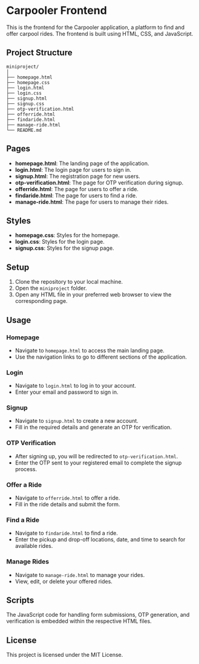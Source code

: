 # Carpooler Frontend

This is the frontend for the Carpooler application, a platform to find and offer carpool rides. The frontend is built using HTML, CSS, and JavaScript.

## Project Structure

```
miniproject/
│
├── homepage.html
├── homepage.css
├── login.html
├── login.css
├── signup.html
├── signup.css
├── otp-verification.html
├── offerride.html
├── findaride.html
├── manage-ride.html
└── README.md
```

## Pages

- **homepage.html**: The landing page of the application.
- **login.html**: The login page for users to sign in.
- **signup.html**: The registration page for new users.
- **otp-verification.html**: The page for OTP verification during signup.
- **offerride.html**: The page for users to offer a ride.
- **findaride.html**: The page for users to find a ride.
- **manage-ride.html**: The page for users to manage their rides.

## Styles

- **homepage.css**: Styles for the homepage.
- **login.css**: Styles for the login page.
- **signup.css**: Styles for the signup page.

## Setup

1. Clone the repository to your local machine.
2. Open the `miniproject` folder.
3. Open any HTML file in your preferred web browser to view the corresponding page.

## Usage

### Homepage

- Navigate to `homepage.html` to access the main landing page.
- Use the navigation links to go to different sections of the application.

### Login

- Navigate to `login.html` to log in to your account.
- Enter your email and password to sign in.

### Signup

- Navigate to `signup.html` to create a new account.
- Fill in the required details and generate an OTP for verification.

### OTP Verification

- After signing up, you will be redirected to `otp-verification.html`.
- Enter the OTP sent to your registered email to complete the signup process.

### Offer a Ride

- Navigate to `offerride.html` to offer a ride.
- Fill in the ride details and submit the form.

### Find a Ride

- Navigate to `findaride.html` to find a ride.
- Enter the pickup and drop-off locations, date, and time to search for available rides.

### Manage Rides

- Navigate to `manage-ride.html` to manage your rides.
- View, edit, or delete your offered rides.

## Scripts

The JavaScript code for handling form submissions, OTP generation, and verification is embedded within the respective HTML files.

## License

This project is licensed under the MIT License.
